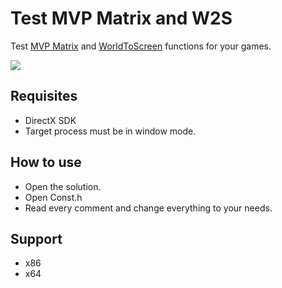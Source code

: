 # Test MVP Matrix and W2S
Test [MVP Matrix](http://www.opengl-tutorial.org/beginners-tutorials/tutorial-3-matrices/#the-model-view-and-projection-matrices) and [WorldToScreen](https://stackoverflow.com/questions/30777671/worldtoscreen-function-c-sharp) functions for your games.

![](https://i.imgur.com/7SeUuH3.png)

## Requisites
* DirectX SDK
* Target process must be in window mode.

## How to use
* Open the solution.
* Open Const.h
* Read every comment and change everything to your needs.

## Support
* x86
* x64
